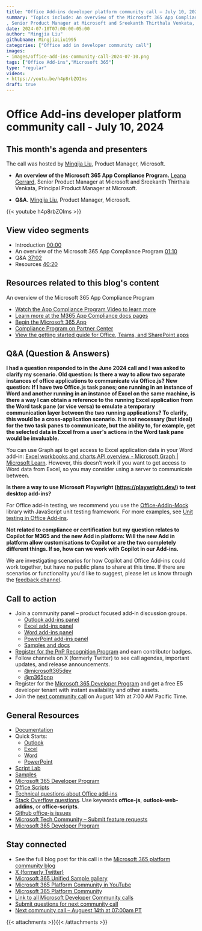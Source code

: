 ```yaml
---
title: "Office Add-ins developer platform community call – July 10, 2024"
summary: "Topics include: An overview of the Microsoft 365 App Compliance Program by Leana Gerrard
, Senior Product Manager at Microsoft and Sreekanth Thirthala Venkata, Principal Product Manager at Microsoft. Call hosted by Mingjia Liu, Product Manager at Microsoft. Recorded on July 10, 2024."
date: 2024-07-10T07:00:00-05:00
author: "Mingjia Liu"
githubname: MingjiaLiu1995
categories: ["Office add in developer community call"]
images:
- images/office-add-ins-community-call-2024-07-10.png
tags: ["Office Add-ins","Microsoft 365"]
type: "regular"
videos:
- https://youtu.be/h4p8rbZOIms
draft: true
---
```


# Office Add-ins developer platform community call - July 10, 2024

## This month's agenda and presenters

The call was hosted by [Mingjia Liu](https://www.linkedin.com/in/mingjia-liu-90a69a24a/), Product Manager, Microsoft.

* **An overview of the Microsoft 365 App Compliance Program.** [Leana Gerrard](https://www.linkedin.com/in/leanagerrard), Senior Product Manager at Microsoft and Sreekanth Thirthala Venkata, Principal Product Manager at Microsoft.

* **Q&A.** [Mingjia Liu](https://www.linkedin.com/in/mingjia-liu-90a69a24a/), Product Manager, Microsoft.

{{< youtube h4p8rbZOIms >}}

## View video segments

* Introduction [00:00](https://youtu.be/h4p8rbZOIms?t=0)
* An overview of the Microsoft 365 App Compliance Program [01:10](https://youtu.be/h4p8rbZOIms?t=70)
* Q&A [37:02](https://youtu.be/h4p8rbZOIms?t=2222)
* Resources [40:20](https://youtu.be/h4p8rbZOIms?t=2420)

## Resources related to this blog's content
An overview of the Microsoft 365 App Compliance Program
* [Watch the App Compliance Program Video to learn more](https://youtu.be/Aff_35f10B8)
* [Learn more at the M365 App Compliance docs pages](https://learn.microsoft.com/en-us/microsoft-365-app-certification)
* [Begin the Microsoft 365 App](https://partner.microsoft.com/)
* [Compliance Program on Partner Center](https://partner.microsoft.com/)
* [View the getting started guide for Office, Teams, and SharePoint apps](https://docs.microsoft.com/en-us/microsoft-365-app-certification/docs/userguide)

## Q&A (Question & Answers)

**I had a question responded to in the June 2024 call and I was asked to clarify my scenario. Old question: Is there a way to allow two separate instances of office applications to communicate via Office.js? New question: If I have two Office.js task panes; one running in an instance of Word and another running in an instance of Excel on the same machine, is there a way I can obtain a reference to the running Excel application from the Word task pane (or vice versa) to emulate a temporary communication layer between the two running applications?
To clarify, this would be a cross-application scenario. It is not necessary (but ideal) for the two task panes to communicate, but the ability to, for example, get the selected data in Excel from a user's actions in the Word task pane would be invaluable.**

You can use Graph api to get access to Excel application data in your Word add-in: [Excel workbooks and charts API overview - Microsoft Graph | Microsoft Learn](https://learn.microsoft.com/en-us/graph/excel-concept-overview). However, this doesn’t work if you want to get access to Word data from Excel, so you may consider using a server to communicate between. 

**Is there a way to use Microsoft Playwright (https://playwright.dev/) to test desktop add-ins?**

For Office add-in testing, we recommend you use the [Office-Addin-Mock](https://www.npmjs.com/package/office-addin-mock) library with JavaScript unit testing framework. For more examples, see [Unit testing in Office Add-ins](https://learn.microsoft.com/office/dev/add-ins/testing/unit-testing).

**Not related to compliance or certification but my question relates to Copilot for M365 and the new Add in platform: Will the new Add in platform allow customisations to Copilot or are the two completely different things. If so, how can we work with Copilot in our Add-ins.**

We are investigating scenarios for how Copilot and Office Add-ins could work together, but have no public plans to share at this time.  If there are scenarios or functionality you'd like to suggest, please let us know through the [feedback channel](https://aka.ms/m365dev-suggestions).

## Call to action

* Join a community panel – product focused add-in discussion groups.
    * [Outlook add-ins panel](https://ux.microsoft.com/Panel/OutlookAddinDeveloper)
    * [Excel add-ins panel](https://ux.microsoft.com/Panel/ExcelAddinDeveloper)
    * [Word add-ins panel](https://ux.microsoft.com/Panel/WordAddinDeveloper)
    * [PowerPoint add-ins panel](https://ux.microsoft.com/Panel/PowerPointAddinDeveloper)
    * [Samples and docs](https://ux.microsoft.com/Panel/OfficeAddinImproveSamplesDocs)
* [Register for the PnP Recognition Program](https://pnp.github.io/recognitionprogram/) and earn contributor badges.
* Follow channels on X (formerly Twitter) to see call agendas, important updates, and release announcements.
    * [@microsoft365dev](https://twitter.com/microsoft365dev)
    * [@m365pnp](https://twitter.com/m365pnp)
* Register for the [Microsoft 365 Developer Program](https://aka.ms/m365/devprogram) and get a free E5 developer tenant with instant availability and other assets.
* Join the [next community call](https://aka.ms/officeaddinscommunitycall) on August 14th at 7:00 AM Pacific Time.

## General Resources

* [Documentation](https://aka.ms/office-add-ins-docs)
* Quick Starts:
    * [Outlook](https://learn.microsoft.com/office/dev/add-ins/quickstarts/outlook-quickstart)
    * [Excel](https://learn.microsoft.com/office/dev/add-ins/quickstarts/excel-quickstart-jquery)
    * [Word](https://learn.microsoft.com/office/dev/add-ins/quickstarts/word-quickstart)
    * [PowerPoint](https://learn.microsoft.com/office/dev/add-ins/quickstarts/powerpoint-quickstart)
* [Script Lab](https://aka.ms/getscriptlab)
* [Samples](https://aka.ms/officeaddinsamples)
* [Microsoft 365 Developer Program](https://aka.ms/M365devprogram)
* [Office Scripts](aka.ms/office-scripts-docs)
* [Technical questions about Office add-ins](https://aka.ms/office-addins-dev-questions)
* [Stack Overflow questions](https://stackoverflow.com). Use keywords **office-js**, **outlook-web-addins**, or **office-scripts**.
* [Github office-js issues](https://github.com/OfficeDev/office-js/issues)
* [Microsoft Tech Community – Submit feature requests](https://aka.ms/m365dev-suggestions)
* [Microsoft 365 Developer Program](https://aka.ms/M365devprogram)

## Stay connected

* See the full blog post for this call in the [Microsoft 365 platform community blog](https://aka.ms/m365pnp/blog)
* [X (formerly Twitter)](https://twitter.com/microsoft365dev)
* [Microsoft 365 Unified Sample gallery](https://aka.ms/community/samples)
* [Microsoft 365 Platform Community in YouTube](https://aka.ms/community/videos)
* [Microsoft 365 Platform Community](https://aka.ms/community/home)
* [Link to all Microsoft Developer Community calls](https://aka.ms/M365DevCalls)
* [Submit questions for next community call](https://aka.ms/officeaddinsform)
* [Next community call – Auguest 14th at 07:00am PT](https://aka.ms/officeaddinscommunitycall)

{{< attachments >}}{{< /attachments >}}
